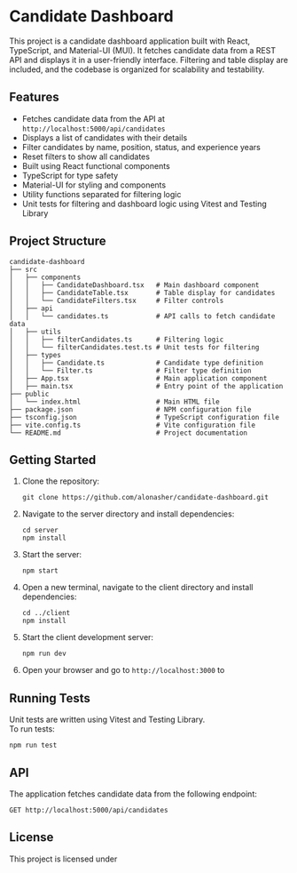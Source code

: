 # Candidate Dashboard

This project is a candidate dashboard application built with React, TypeScript, and Material-UI (MUI). It fetches candidate data from a REST API and displays it in a user-friendly interface. Filtering and table display are included, and the codebase is organized for scalability and testability.

## Features

- Fetches candidate data from the API at `http://localhost:5000/api/candidates`
- Displays a list of candidates with their details
- Filter candidates by name, position, status, and experience years
- Reset filters to show all candidates
- Built using React functional components
- TypeScript for type safety
- Material-UI for styling and components
- Utility functions separated for filtering logic
- Unit tests for filtering and dashboard logic using Vitest and Testing Library

## Project Structure

```
candidate-dashboard
├── src
│   ├── components
│   │   ├── CandidateDashboard.tsx   # Main dashboard component
│   │   ├── CandidateTable.tsx       # Table display for candidates
│   │   └── CandidateFilters.tsx     # Filter controls
│   ├── api
│   │   └── candidates.ts            # API calls to fetch candidate data
│   ├── utils
│   │   ├── filterCandidates.ts      # Filtering logic
│   │   └── filterCandidates.test.ts # Unit tests for filtering
│   ├── types
│   │   ├── Candidate.ts             # Candidate type definition
│   │   └── Filter.ts                # Filter type definition
│   ├── App.tsx                      # Main application component
│   ├── main.tsx                     # Entry point of the application
├── public
│   └── index.html                   # Main HTML file
├── package.json                     # NPM configuration file
├── tsconfig.json                    # TypeScript configuration file
├── vite.config.ts                   # Vite configuration file
└── README.md                        # Project documentation
```

## Getting Started

1. Clone the repository:
   ```
   git clone https://github.com/alonasher/candidate-dashboard.git
   ```

2. Navigate to the server directory and install dependencies:
   ```
   cd server
   npm install
   ```

3. Start the server:
   ```
   npm start
   ```

4. Open a new terminal, navigate to the client directory and install dependencies:
   ```
   cd ../client
   npm install
   ```

5. Start the client development server:
   ```
   npm run dev
   ```

6. Open your browser and go to `http://localhost:3000` to

## Running Tests

Unit tests are written using Vitest and Testing Library.  
To run tests:
```
npm run test
```

## API

The application fetches candidate data from the following endpoint:
```
GET http://localhost:5000/api/candidates
```

## License

This project is licensed under